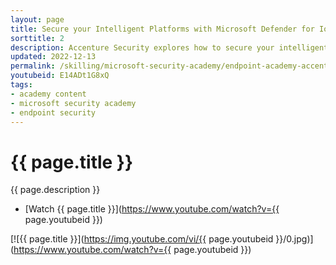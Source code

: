 ```yaml
---
layout: page
title: Secure your Intelligent Platforms with Microsoft Defender for IoT featuring Accenture Security
sorttitle: 2
description: Accenture Security explores how to secure your intelligent platforms with Azure Defender for IoT.
updated: 2022-12-13
permalink: /skilling/microsoft-security-academy/endpoint-academy-accenture
youtubeid: E14ADt1G8xQ
tags: 
- academy content
- microsoft security academy
- endpoint security
---
```


# {{ page.title }}

{{ page.description }}

* [Watch {{ page.title }}](https://www.youtube.com/watch?v={{ page.youtubeid }})

[![{{ page.title }}](https://img.youtube.com/vi/{{ page.youtubeid }}/0.jpg)](https://www.youtube.com/watch?v={{ page.youtubeid }})

